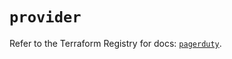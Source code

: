 # `provider`

Refer to the Terraform Registry for docs: [`pagerduty`](https://registry.terraform.io/providers/pagerduty/pagerduty/3.21.0/docs).
